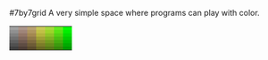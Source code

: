 #7by7grid
A very simple space where programs can play with color.

<table>
    <tr>
        <td style="background-color:#a0a0a0"></td>
        <td style="background-color:#ab958a"></td>
        <td style="background-color:#b8a172"></td>
        <td style="background-color:#c7c758"></td>
        <td style="background-color:#a4d83d"></td>
        <td style="background-color:#63eb1f"></td>
        <td style="background-color:#00ff00"></td>
    </tr>
    <tr>
        <td style="background-color:#909090"></td>
        <td style="background-color:#9f8579"></td>
        <td style="background-color:#af9560"></td>
        <td style="background-color:#c1c146"></td>
        <td style="background-color:#9cd42a"></td>
        <td style="background-color:#59e215"></td>
        <td style="background-color:#00ee00"></td>
    </tr>
    <tr>
        <td style="background-color:#808080"></td>
        <td style="background-color:#927668"></td>
        <td style="background-color:#a38851"></td>
        <td style="background-color:#b3b33c"></td>
        <td style="background-color:#8ec227"></td>
        <td style="background-color:#52d013"></td>
        <td style="background-color:#00dd00"></td>
    </tr>
    <tr>
        <td style="background-color:#707070"></td>
        <td style="background-color:#81685c"></td>
        <td style="background-color:#917948"></td>
        <td style="background-color:#a0a035"></td>
        <td style="background-color:#81b023"></td>
        <td style="background-color:#4bbe11"></td>
        <td style="background-color:#00cc00"></td>
    </tr>
    <tr>
        <td style="background-color:#606060"></td>
        <td style="background-color:#705a50"></td>
        <td style="background-color:#7f6a3f"></td>
        <td style="background-color:#8e8e2f"></td>
        <td style="background-color:#739d1f"></td>
        <td style="background-color:#44ac10"></td>
        <td style="background-color:#00bb00"></td>
    </tr>
    <tr>
        <td style="background-color:#505050"></td>
        <td style="background-color:#5e4c43"></td>
        <td style="background-color:#6d5b36"></td>
        <td style="background-color:#7c7c29"></td>
        <td style="background-color:#668b1c"></td>
        <td style="background-color:#3d9a0e"></td>
        <td style="background-color:#00aa00"></td>
    </tr>
    <tr>
        <td style="background-color:#404040"></td>
        <td style="background-color:#4d3e37"></td>
        <td style="background-color:#5b4c2d"></td>
        <td style="background-color:#696923"></td>
        <td style="background-color:#587918"></td>
        <td style="background-color:#36880c"></td>
        <td style="background-color:#009900"></td>
    </tr>
</table>

